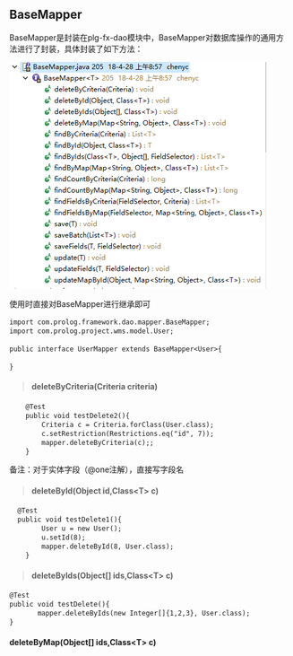 ## BaseMapper

BaseMapper是封装在plg-fx-dao模块中，BaseMapper对数据库操作的通用方法进行了封装，具体封装了如下方法：

![](/assets/import3.png)

使用时直接对BaseMapper进行继承即可

```
import com.prolog.framework.dao.mapper.BaseMapper;
import com.prolog.project.wms.model.User;

public interface UserMapper extends BaseMapper<User>{

}
```

> #### deleteByCriteria\(Criteria criteria\)

```
    @Test
    public void testDelete2(){
        Criteria c = Criteria.forClass(User.class);
        c.setRestriction(Restrictions.eq("id", 7));
        mapper.deleteByCriteria(c);;
    }
```

备注：对于实体字段（@one注解），直接写字段名

> #### deleteById\(Object id,Class&lt;T&gt; c\)

```
  @Test
  public void testDelete1(){
        User u = new User();
        u.setId(8);
        mapper.deleteById(8, User.class);
    }
```

> #### deleteByIds\(Object\[\] ids,Class&lt;T&gt; c\)

```
@Test
public void testDelete(){
       mapper.deleteByIds(new Integer[]{1,2,3}, User.class);
}
```

#### deleteByMap\(Object\[\] ids,Class&lt;T&gt; c\)



